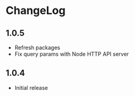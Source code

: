 # ChangeLog

## 1.0.5

- Refresh packages
- Fix query params with Node HTTP API server

## 1.0.4

- Initial release
